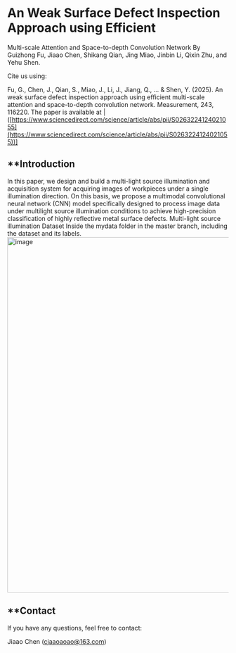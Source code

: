 # An Weak Surface Defect Inspection Approach using Efficient
Multi-scale Attention and Space-to-depth Convolution Network
By Guizhong Fu, Jiaao Chen, Shikang Qian, Jing Miao, Jinbin Li, Qixin Zhu, and Yehu Shen.

Cite us using:

Fu, G., Chen, J., Qian, S., Miao, J., Li, J., Jiang, Q., ... & Shen, Y. (2025). An weak surface defect inspection approach using efficient multi-scale attention and space-to-depth convolution network. Measurement, 243, 116220.
The paper is available at |([https://www.sciencedirect.com/science/article/abs/pii/S0263224124021055](https://www.sciencedirect.com/science/article/abs/pii/S0263224124021055))]

<h2>**Introduction</h2>

In this paper, we design and build a multi-light source illumination and acquisition system for acquiring images of workpieces under a single illumination direction. On this basis, we propose a multimodal convolutional neural network (CNN) model specifically designed to process image data under multilight source illumination conditions to achieve high-precision classification of highly reflective metal surface defects.
Multi-light source illumination Dataset
Inside the mydata folder in the master branch, including the dataset and its labels.
<img width="808" alt="image" src="https://github.com/user-attachments/assets/132d3b75-ebec-4fe1-bc79-d7a77431c13d" />

<h2>**Contact</h2>

If you have any questions, feel free to contact:

Jiaao Chen (cjaaoaoao@163.com)
